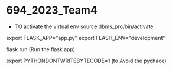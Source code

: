 # 694_2023_Team4

- TO activate the virtual env
source dbms_pro/bin/activate

export FLASK_APP="app.py"
export FLASH_ENV="development"

flask run  (Run the flask app)

export PYTHONDONTWRITEBYTECODE=1 (to Avoid the pychace)

